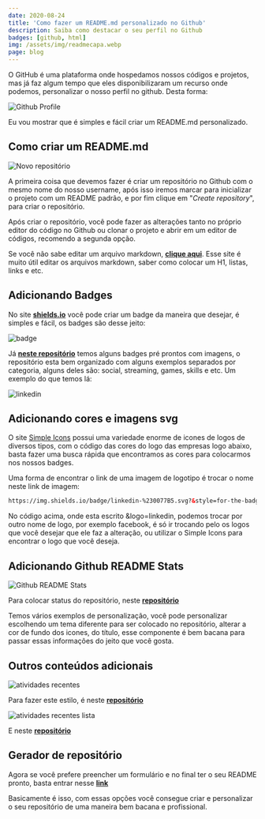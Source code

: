```yaml
---
date: 2020-08-24
title: 'Como fazer um README.md personalizado no Github'
description: Saiba como destacar o seu perfil no Github
badges: [github, html]
img: /assets/img/readmecapa.webp
page: blog
---
```


O GitHub é uma plataforma onde hospedamos nossos códigos e projetos, mas já faz algum tempo que eles disponibilizaram um recurso onde podemos, personalizar o nosso perfil no github. Desta forma:

![Github Profile](assets/img/readme.webp "Github Profile")

Eu vou mostrar que é simples e fácil criar um README.md personalizado.

## Como criar um README.md

![Novo repositório](assets/img/repositorio.webp "Novo repositório")

A primeira coisa que devemos fazer é criar um repositório no Github com o mesmo nome do nosso username, após isso iremos marcar para inicializar o projeto com um README padrão, e por fim clique em "*Create repository*", para criar o repositório.

Após criar o repositório, você pode fazer as alterações tanto no próprio editor do código no Github ou clonar o projeto e abrir em um editor de códigos, recomendo a segunda opção.

Se você não sabe editar um arquivo markdown, <a href="https://guides.github.com/features/mastering-markdown/" alt="Markdown Tutorial" rel="noopener noreferrer" target="_blank">**clique aqui**</a>. Esse site é muito útil editar os arquivos markdown, saber como colocar um H1, listas, links e etc.

## Adicionando Badges

No site <a href="https://shields.io/" alt="Shields.io" rel="noopener noreferrer" target="_blank">**shields.io**</a> você pode criar um badge da maneira que desejar, é simples e fácil, os badges são desse jeito:

<img src="https://img.shields.io/badge/badge-este%20%C3%A9%20um%20badge-red" alt="badge"/>

Já <a href="https://github.com/alexandresanlim/Badges4-README.md-Profile" alt="Badges4" rel="noopener noreferrer" target="_blank"> **neste repositório**</a> temos alguns badges pré prontos com imagens, o repositório esta bem organizado com alguns exemplos separados por categoria, alguns deles são: social, streaming, games, skills e etc. Um exemplo do que temos lá:

<img src="https://img.shields.io/badge/linkedin-%230077B5.svg?&style=for-the-badge&logo=linkedin&logoColor=white" alt="linkedin"/>

## Adicionando cores e imagens svg

O site <a href="https://simpleicons.org/" alt="Simple Icons" rel="noopener noreferrer" target="_blank">Simple Icons</a> possui uma variedade enorme de icones de logos de diversos tipos, com o código das cores do logo das empresas logo abaixo, basta fazer uma busca rápida que encontramos as cores para colocarmos nos nossos badges.

Uma forma de encontrar o link de uma imagem de logotipo é trocar o nome neste link de imagem:

```html
https://img.shields.io/badge/linkedin-%230077B5.svg?&style=for-the-badge&logo=linkedin&logoColor=white
```

No código acima, onde esta escrito &logo=linkedin, podemos trocar por outro nome de logo, por exemplo facebook, é só ir trocando pelo os logos que você desejar que ele faz a alteração, ou utilizar o Simple Icons para encontrar o logo que você deseja.

## Adicionando Github README Stats

![Github README Stats](assets/img/mostusedlanguages.webp "Github README Stats")

Para colocar status do repositório, neste <a href="https://github.com/anuraghazra/github-readme-stats/blob/master/docs/readme_pt-BR.md" alt="Stats" rel="noopener noreferrer" target="_blank">**repositório**</a>

Temos vários exemplos de personalização, você pode personalizar escolhendo um tema diferente para ser colocado no repositório, alterar a cor de fundo dos icones, do título, esse componente é bem bacana para passar essas informações do jeito que você gosta.

## Outros conteúdos adicionais

![atividades recentes](assets/img/atividades-adicionais.webp "atividades recentes")

Para fazer este estilo, é neste <a href="https://github.com/anmol098/waka-readme-stats" alt="Atividades Recentes" rel="noopener noreferrer" target="_blank">**repositório**</a>

![atividades recentes lista](assets/img/recentactivity.webp "atividades recentes lista")

E neste <a href="https://github.com/jamesgeorge007/github-activity-readme" alt="Atividades Recentes" rel="noopener noreferrer" target="_blank">**repositório**</a>

## Gerador de repositório

Agora se você prefere preencher um formulário e no final ter o seu README pronto, basta entrar nesse <a href="https://rahuldkjain.github.io/gh-profile-readme-generator/" alt="Atividades Recentes" rel="noopener noreferrer" target="_blank">**link**</a>

Basicamente é isso, com essas opções você consegue criar e personalizar o seu repositório de uma maneira bem bacana e profissional.